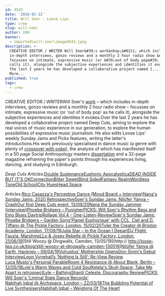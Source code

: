 ```yaml
---
id: 4543
date: '2018-02-22'
title: Will Soer - Loose Lips
type: crew
slug: will-soer
author: 100
banner:
  - imported\will-soer\image4543.jpeg
description: >-
  CREATIVE EDITOR / WRITER Will Soer&#39;s work&nbsp;&#8211; which includes
  in-depth interviews, gonzo reviews and a monthly 2 hour radio show &#8211;
  focusses on intimate, expressive music (or &#39;out of body pop&#39; as he
  calls it), alongside the subjective experiences and identities it evokes. Over
  the last 2 years he has developed a collaborative project named [...]Read
  More...
published: true
tags:
  - crew
---
```

CREATIVE EDITOR / WRITERWill Soer's [work](http://outofbodypop.wordpress.com) – which includes in-depth interviews, gonzo reviews and a monthly 2 hour radio show – focusses on intimate, expressive music (or 'out of body pop' as he calls it), alongside the subjective experiences and identities it evokes.Over the last 2 years he has developed a collaborative project named Deep Cuts, aiming to explore the real voices of music experience in our generation, to explore the human possibilities of expressive music journalism. He also edits Loose Lips' weekly Sunday Jams and Picks features, writing the latter's introductions.His work previously specialised in dance music (a genre with plenty of [crossover with oobp](http://loose-lips.co.uk/blog/picks-will-soers-liminal-state-dance-records)), the analysis of which has manifested itself in a 50 page Social Anthropology masters [dissertation](https://www.academia.edu/34746084/Utopia_On_Wax_The_Meaningful_Functionality_of_Synthetic_Dance_Music) and a 32-page magazine reframing the paper's points through his experiences living, dancing, and studying in Edinburgh.

_Deep Cuts Articles:_[Double Sustenance](http://loose-lips.co.uk/blog/double-sustenance)[Euphoric Apocalyptica](http://loose-lips.co.uk/blog/euphoric-apocalyptica)[DEAD INSIDE BUT IT'S OK](http://loose-lips.co.uk/blog/dead-inside-but-its-ok)[Connection](http://loose-lips.co.uk/blog/connection)[Bitter Sweet](http://loose-lips.co.uk/blog/bitter-sweet)[Blind Sided](http://loose-lips.co.uk/blog/blind-sided)[Fantasy Realm](http://loose-lips.co.uk/blog/fantasy-realm)[Wordless Tone](http://loose-lips.co.uk/blog/wordless-tone)[Old School](http://loose-lips.co.uk/blog/old-school)[City Hues](http://loose-lips.co.uk/blog/city-hues)[Head Space](http://loose-lips.co.uk/blog/head-space-loose-lips-inaugural-deep-cuts-feature)

_Articles:_[Rico Casazza's Perceptive Dance (Mood Board + Interview)](http://loose-lips.co.uk/blog/rico-casazzas-perceptive-dance)[Nana's Sunday Jams: 2020 Retrospective](http://loose-lips.co.uk/blog/nanas-sunday-jams-2020-retrospective)[Soer's Sunday Jams: Nilüfer Yanya – Crash](http://loose-lips.co.uk/blog/soers-sunday-jams-niluefer-yanya-crash)[Our first Deep Cuts event, 13/09/20](http://loose-lips.co.uk/blog/our-first-deep-cuts-event-130920)[Nana the Sunday Jammer (interview)](http://loose-lips.co.uk/blog/nana-the-sunday-jammer?fbclid=IwAR1lf3CbWLVK4uoaiaQ4PmsinRJKjj92ZPgfU8xcZIdU69fFsKDUtZJPrHk)[Phoebe Bridgers – Punisher](http://loose-lips.co.uk/blog/phoebe-bridgers-punisher)[PICKS: Will Soer's Rhythm Bass and Emo Blues Daytrip](http://loose-lips.co.uk/blog/picks-will-soers-rhythm-bass-and-emo-blues-daytrip)[Rollage Vol.4 – One-Listen-Review](http://loose-lips.co.uk/blog/blackdown-rollage-vol-4-the-hunger-ep-keysound-recordings)[Soer's Sunday Jams: Phoebe Bridgers – Garden Song](http://loose-lips.co.uk/blog/soers-sunday-jams-phoebe-bridgers-garden-song)['Planet Euphorique' with CCL, Ciel and D. Tiffany @ The Pickle Factory, London, 15/02/20](http://loose-lips.co.uk/blog/planet-euphorique-with-ccl-ciel-and-d-tiffany-at-the-pickle-factory-london-150220)[Tyler the Creator @ Brixton Academy, London, 17/09/19](http://loose-lips.co.uk/blog/tyler-the-creator-at-brixton-academy-london-170919)[](http://loose-lips.co.uk/blog/tyler-the-creator-at-brixton-academy-london-170919)[](http://loose-lips.co.uk/blog/tyler-the-creator-at-brixton-academy-london-170919)[Julia Star – In the Ocean I Depart](http://loose-lips.co.uk/blog/julia-star-in-the-ocean-i-depart)[DJ Flight, Fauzia, MarshmeLLo & Josey Rebelle @ Pickle Factory, London, 21/06/19](http://loose-lips.co.uk/blog/dj-flight-fauzia-marshmello-josey-rebelle-at-pickle-factory-london-210619)[Still Woozy @ Dingwalls, Camden, 13/05/19](http:// http://loose-lips.co.uk/blog/still-woozy-at-dingwalls-camden-130519)[Nilüfer Yanya @ Earth, Hackney – 09/04/19](http://loose-lips.co.uk/blog/niluefer-yanya-at-earth-hackney-090419)[Volruptus' Mothership Opens](http://loose-lips.co.uk/blog/volruptus-mothership-opens)[Don Sinini's Debut Interview](http://loose-lips.co.uk/blog/i-mean-the-ambiguous-quality-that-makes-someone-a-real-person-don-sininis-debut-interview)[Leon Vynehall’s ‘Nothing Is Still’: Re-View Review  
](http://loose-lips.co.uk/blog/leon-vynehalls-nothing-is)[Luca Musto's Personal Parable](http://loose-lips.co.uk/blog/luca-mustos-personal-parable-1)[Room 4 Resistance @ About Blank, Berlin – 12/05/18](http://loose-lips.co.uk/blog/room-4-resistance-at-about-blank-berlin-120518)[Lyle's Warm Waves and Cold Soul](http://loose-lips.co.uk/blog/lyles-warm-waves-and-cold-soul)[Kelela's Skull-Space; Take Me Apart in retrospect](http://loose-lips.co.uk/blog/kelelas-skull-space-take-me-apart-in-retrospect)[Lyle – Bathing](http://loose-lips.co.uk/blog/lyle-bathing)[Shanti Celeste: Discography Review](http://loose-lips.co.uk/blog/shanti-celeste-discography-review)[PICKS: Will Soer's 'Liminal State Dance Records'  
](http://loose-lips.co.uk/blog/picks-will-soers-liminal-state-dance-records)[Nabihah Iqbal @ Archspace, London – 22/03/18](http://loose-lips.co.uk/blog/nabihah-iqbal-at-archspace-london-220318)[The Bubbling Potential of Live Synthesisers](http://loose-lips.co.uk/blog/the-bubbling-potential-of-live-synthesisers)[Nabihah Iqbal – Weighing Of The Heart](http://loose-lips.co.uk/blog/nabihah-iqbal-weighing-of-the-heart-ninja-tune)